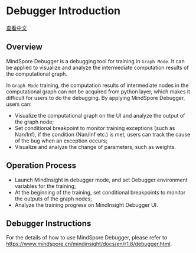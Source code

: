 # Debugger Introduction

[查看中文](./README_CN.md)

## Overview

MindSpore Debugger is a debugging tool for training in `Graph Mode`. It can be applied to visualize and analyze the intermediate computation results of the computational graph.

In `Graph Mode` training, the computation results of intermediate nodes in the computational graph can not be acquired from python layer, which makes it difficult for users to do the debugging. By applying MindSpore Debugger, users can:

- Visualize the computational graph on the UI and analyze the output of the graph node;
- Set conditional breakpoint to monitor training exceptions (such as Nan/Inf), if the condition (Nan/Inf etc.) is met, users can track the cause of the bug when an exception occurs;
- Visualize and analyze the change of parameters, such as weights.

## Operation Process

- Launch MindInsight in debugger mode, and set Debugger environment variables for the training;
- At the beginning of the training, set conditional breakpoints to monitor the outputs of the graph nodes;
- Analyze the training progress on MindInsight Debugger UI.

## Debugger Instructions

For the details of how to use MindSpore Debugger, please refer to <https://www.mindspore.cn/mindinsight/docs/en/r1.8/debugger.html>.

